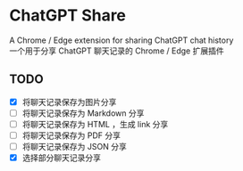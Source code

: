 # ChatGPT Share
A Chrome / Edge extension for sharing ChatGPT chat history  
一个用于分享 ChatGPT 聊天记录的 Chrome / Edge 扩展插件

## TODO
- [x] 将聊天记录保存为图片分享  
- [ ] 将聊天记录保存为 Markdown 分享  
- [ ] 将聊天记录保存为 HTML ，生成 link 分享  
- [ ] 将聊天记录保存为 PDF 分享  
- [ ] 将聊天记录保存为 JSON 分享  
- [x] 选择部分聊天记录分享